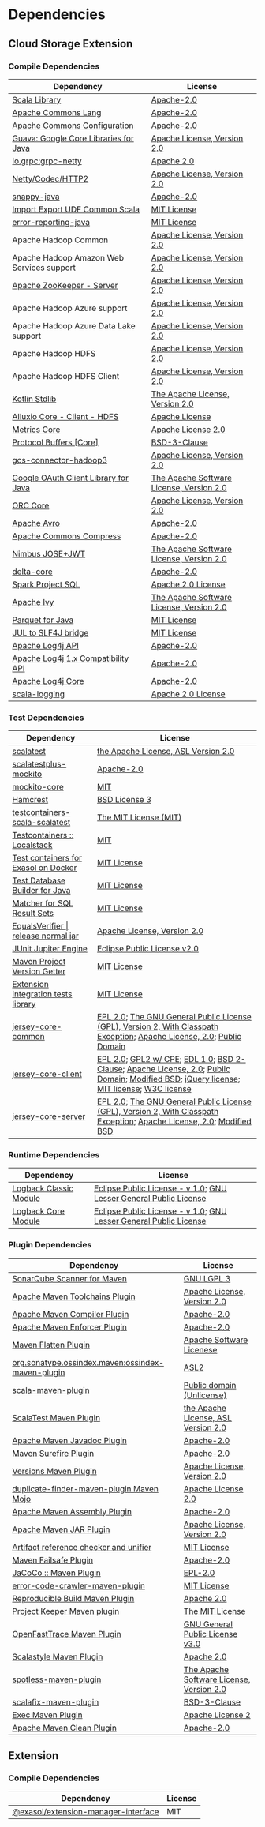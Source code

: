 <!-- @formatter:off -->
# Dependencies

## Cloud Storage Extension

### Compile Dependencies

| Dependency                                 | License                                       |
| ------------------------------------------ | --------------------------------------------- |
| [Scala Library][0]                         | [Apache-2.0][1]                               |
| [Apache Commons Lang][2]                   | [Apache-2.0][3]                               |
| [Apache Commons Configuration][4]          | [Apache-2.0][3]                               |
| [Guava: Google Core Libraries for Java][5] | [Apache License, Version 2.0][6]              |
| [io.grpc:grpc-netty][7]                    | [Apache 2.0][8]                               |
| [Netty/Codec/HTTP2][9]                     | [Apache License, Version 2.0][1]              |
| [snappy-java][10]                          | [Apache-2.0][11]                              |
| [Import Export UDF Common Scala][12]       | [MIT License][13]                             |
| [error-reporting-java][14]                 | [MIT License][15]                             |
| Apache Hadoop Common                       | [Apache License, Version 2.0][3]              |
| Apache Hadoop Amazon Web Services support  | [Apache License, Version 2.0][3]              |
| [Apache ZooKeeper - Server][16]            | [Apache License, Version 2.0][3]              |
| Apache Hadoop Azure support                | [Apache License, Version 2.0][3]              |
| Apache Hadoop Azure Data Lake support      | [Apache License, Version 2.0][3]              |
| Apache Hadoop HDFS                         | [Apache License, Version 2.0][3]              |
| Apache Hadoop HDFS Client                  | [Apache License, Version 2.0][3]              |
| [Kotlin Stdlib][17]                        | [The Apache License, Version 2.0][6]          |
| [Alluxio Core - Client - HDFS][18]         | [Apache License][19]                          |
| [Metrics Core][20]                         | [Apache License 2.0][11]                      |
| [Protocol Buffers [Core]][21]              | [BSD-3-Clause][22]                            |
| [gcs-connector-hadoop3][23]                | [Apache License, Version 2.0][6]              |
| [Google OAuth Client Library for Java][24] | [The Apache Software License, Version 2.0][3] |
| [ORC Core][25]                             | [Apache License, Version 2.0][3]              |
| [Apache Avro][26]                          | [Apache-2.0][3]                               |
| [Apache Commons Compress][27]              | [Apache-2.0][3]                               |
| [Nimbus JOSE+JWT][28]                      | [The Apache Software License, Version 2.0][3] |
| [delta-core][29]                           | [Apache-2.0][30]                              |
| [Spark Project SQL][31]                    | [Apache 2.0 License][32]                      |
| [Apache Ivy][33]                           | [The Apache Software License, Version 2.0][6] |
| [Parquet for Java][34]                     | [MIT License][35]                             |
| [JUL to SLF4J bridge][36]                  | [MIT License][37]                             |
| [Apache Log4j API][38]                     | [Apache-2.0][3]                               |
| [Apache Log4j 1.x Compatibility API][39]   | [Apache-2.0][3]                               |
| [Apache Log4j Core][40]                    | [Apache-2.0][3]                               |
| [scala-logging][41]                        | [Apache 2.0 License][32]                      |

### Test Dependencies

| Dependency                                 | License                                                                                                                                                                                             |
| ------------------------------------------ | --------------------------------------------------------------------------------------------------------------------------------------------------------------------------------------------------- |
| [scalatest][42]                            | [the Apache License, ASL Version 2.0][30]                                                                                                                                                           |
| [scalatestplus-mockito][43]                | [Apache-2.0][30]                                                                                                                                                                                    |
| [mockito-core][44]                         | [MIT][45]                                                                                                                                                                                           |
| [Hamcrest][46]                             | [BSD License 3][47]                                                                                                                                                                                 |
| [testcontainers-scala-scalatest][48]       | [The MIT License (MIT)][45]                                                                                                                                                                         |
| [Testcontainers :: Localstack][49]         | [MIT][50]                                                                                                                                                                                           |
| [Test containers for Exasol on Docker][51] | [MIT License][52]                                                                                                                                                                                   |
| [Test Database Builder for Java][53]       | [MIT License][54]                                                                                                                                                                                   |
| [Matcher for SQL Result Sets][55]          | [MIT License][56]                                                                                                                                                                                   |
| [EqualsVerifier \| release normal jar][57] | [Apache License, Version 2.0][3]                                                                                                                                                                    |
| [JUnit Jupiter Engine][58]                 | [Eclipse Public License v2.0][59]                                                                                                                                                                   |
| [Maven Project Version Getter][60]         | [MIT License][61]                                                                                                                                                                                   |
| [Extension integration tests library][62]  | [MIT License][63]                                                                                                                                                                                   |
| [jersey-core-common][64]                   | [EPL 2.0][65]; [The GNU General Public License (GPL), Version 2, With Classpath Exception][66]; [Apache License, 2.0][32]; [Public Domain][67]                                                      |
| [jersey-core-client][68]                   | [EPL 2.0][65]; [GPL2 w/ CPE][66]; [EDL 1.0][69]; [BSD 2-Clause][70]; [Apache License, 2.0][32]; [Public Domain][67]; [Modified BSD][71]; [jQuery license][72]; [MIT license][37]; [W3C license][73] |
| [jersey-core-server][74]                   | [EPL 2.0][65]; [The GNU General Public License (GPL), Version 2, With Classpath Exception][66]; [Apache License, 2.0][32]; [Modified BSD][71]                                                       |

### Runtime Dependencies

| Dependency                   | License                                                                       |
| ---------------------------- | ----------------------------------------------------------------------------- |
| [Logback Classic Module][75] | [Eclipse Public License - v 1.0][76]; [GNU Lesser General Public License][77] |
| [Logback Core Module][78]    | [Eclipse Public License - v 1.0][76]; [GNU Lesser General Public License][77] |

### Plugin Dependencies

| Dependency                                              | License                                       |
| ------------------------------------------------------- | --------------------------------------------- |
| [SonarQube Scanner for Maven][79]                       | [GNU LGPL 3][80]                              |
| [Apache Maven Toolchains Plugin][81]                    | [Apache License, Version 2.0][3]              |
| [Apache Maven Compiler Plugin][82]                      | [Apache-2.0][3]                               |
| [Apache Maven Enforcer Plugin][83]                      | [Apache-2.0][3]                               |
| [Maven Flatten Plugin][84]                              | [Apache Software Licenese][3]                 |
| [org.sonatype.ossindex.maven:ossindex-maven-plugin][85] | [ASL2][6]                                     |
| [scala-maven-plugin][86]                                | [Public domain (Unlicense)][87]               |
| [ScalaTest Maven Plugin][88]                            | [the Apache License, ASL Version 2.0][30]     |
| [Apache Maven Javadoc Plugin][89]                       | [Apache-2.0][3]                               |
| [Maven Surefire Plugin][90]                             | [Apache-2.0][3]                               |
| [Versions Maven Plugin][91]                             | [Apache License, Version 2.0][3]              |
| [duplicate-finder-maven-plugin Maven Mojo][92]          | [Apache License 2.0][32]                      |
| [Apache Maven Assembly Plugin][93]                      | [Apache-2.0][3]                               |
| [Apache Maven JAR Plugin][94]                           | [Apache License, Version 2.0][3]              |
| [Artifact reference checker and unifier][95]            | [MIT License][96]                             |
| [Maven Failsafe Plugin][97]                             | [Apache-2.0][3]                               |
| [JaCoCo :: Maven Plugin][98]                            | [EPL-2.0][99]                                 |
| [error-code-crawler-maven-plugin][100]                  | [MIT License][101]                            |
| [Reproducible Build Maven Plugin][102]                  | [Apache 2.0][6]                               |
| [Project Keeper Maven plugin][103]                      | [The MIT License][104]                        |
| [OpenFastTrace Maven Plugin][105]                       | [GNU General Public License v3.0][106]        |
| [Scalastyle Maven Plugin][107]                          | [Apache 2.0][32]                              |
| [spotless-maven-plugin][108]                            | [The Apache Software License, Version 2.0][3] |
| [scalafix-maven-plugin][109]                            | [BSD-3-Clause][22]                            |
| [Exec Maven Plugin][110]                                | [Apache License 2][3]                         |
| [Apache Maven Clean Plugin][111]                        | [Apache-2.0][3]                               |

## Extension

### Compile Dependencies

| Dependency                                 | License |
| ------------------------------------------ | ------- |
| [@exasol/extension-manager-interface][112] | MIT     |

[0]: https://www.scala-lang.org/
[1]: https://www.apache.org/licenses/LICENSE-2.0
[2]: https://commons.apache.org/proper/commons-lang/
[3]: https://www.apache.org/licenses/LICENSE-2.0.txt
[4]: https://commons.apache.org/proper/commons-configuration/
[5]: https://github.com/google/guava
[6]: http://www.apache.org/licenses/LICENSE-2.0.txt
[7]: https://github.com/grpc/grpc-java
[8]: https://opensource.org/licenses/Apache-2.0
[9]: https://netty.io/netty-codec-http2/
[10]: https://github.com/xerial/snappy-java
[11]: https://www.apache.org/licenses/LICENSE-2.0.html
[12]: https://github.com/exasol/import-export-udf-common-scala/
[13]: https://github.com/exasol/import-export-udf-common-scala/blob/main/LICENSE
[14]: https://github.com/exasol/error-reporting-java/
[15]: https://github.com/exasol/error-reporting-java/blob/main/LICENSE
[16]: http://zookeeper.apache.org/zookeeper
[17]: https://kotlinlang.org/
[18]: https://www.alluxio.io/alluxio-dora/alluxio-core/alluxio-core-client/alluxio-core-client-hdfs/
[19]: https://github.com/alluxio/alluxio/blob/master/LICENSE
[20]: https://metrics.dropwizard.io/metrics-core
[21]: https://developers.google.com/protocol-buffers/protobuf-java/
[22]: https://opensource.org/licenses/BSD-3-Clause
[23]: https://github.com/GoogleCloudPlatform/BigData-interop/gcs-connector/
[24]: https://github.com/googleapis/google-oauth-java-client/google-oauth-client
[25]: https://orc.apache.org/orc-core
[26]: https://avro.apache.org
[27]: https://commons.apache.org/proper/commons-compress/
[28]: https://bitbucket.org/connect2id/nimbus-jose-jwt
[29]: https://delta.io/
[30]: http://www.apache.org/licenses/LICENSE-2.0
[31]: https://spark.apache.org/
[32]: http://www.apache.org/licenses/LICENSE-2.0.html
[33]: http://ant.apache.org/ivy/
[34]: https://github.com/exasol/parquet-io-java/
[35]: https://github.com/exasol/parquet-io-java/blob/main/LICENSE
[36]: http://www.slf4j.org
[37]: http://www.opensource.org/licenses/mit-license.php
[38]: https://logging.apache.org/log4j/2.x/log4j/log4j-api/
[39]: https://logging.apache.org/log4j/2.x/log4j/log4j-1.2-api/
[40]: https://logging.apache.org/log4j/2.x/log4j/log4j-core/
[41]: https://github.com/lightbend/scala-logging
[42]: http://www.scalatest.org
[43]: https://github.com/scalatest/scalatestplus-mockito
[44]: https://github.com/mockito/mockito
[45]: https://opensource.org/licenses/MIT
[46]: http://hamcrest.org/JavaHamcrest/
[47]: http://opensource.org/licenses/BSD-3-Clause
[48]: https://github.com/testcontainers/testcontainers-scala
[49]: https://java.testcontainers.org
[50]: http://opensource.org/licenses/MIT
[51]: https://github.com/exasol/exasol-testcontainers/
[52]: https://github.com/exasol/exasol-testcontainers/blob/main/LICENSE
[53]: https://github.com/exasol/test-db-builder-java/
[54]: https://github.com/exasol/test-db-builder-java/blob/main/LICENSE
[55]: https://github.com/exasol/hamcrest-resultset-matcher/
[56]: https://github.com/exasol/hamcrest-resultset-matcher/blob/main/LICENSE
[57]: https://www.jqno.nl/equalsverifier
[58]: https://junit.org/junit5/
[59]: https://www.eclipse.org/legal/epl-v20.html
[60]: https://github.com/exasol/maven-project-version-getter/
[61]: https://github.com/exasol/maven-project-version-getter/blob/main/LICENSE
[62]: https://github.com/exasol/extension-manager/
[63]: https://github.com/exasol/extension-manager/blob/main/LICENSE
[64]: https://projects.eclipse.org/projects/ee4j.jersey/jersey-common
[65]: http://www.eclipse.org/legal/epl-2.0
[66]: https://www.gnu.org/software/classpath/license.html
[67]: https://creativecommons.org/publicdomain/zero/1.0/
[68]: https://projects.eclipse.org/projects/ee4j.jersey/jersey-client
[69]: http://www.eclipse.org/org/documents/edl-v10.php
[70]: https://opensource.org/licenses/BSD-2-Clause
[71]: https://asm.ow2.io/license.html
[72]: jquery.org/license
[73]: https://www.w3.org/Consortium/Legal/copyright-documents-19990405
[74]: https://projects.eclipse.org/projects/ee4j.jersey/jersey-server
[75]: http://logback.qos.ch/logback-classic
[76]: http://www.eclipse.org/legal/epl-v10.html
[77]: http://www.gnu.org/licenses/old-licenses/lgpl-2.1.html
[78]: http://logback.qos.ch/logback-core
[79]: http://sonarsource.github.io/sonar-scanner-maven/
[80]: http://www.gnu.org/licenses/lgpl.txt
[81]: https://maven.apache.org/plugins/maven-toolchains-plugin/
[82]: https://maven.apache.org/plugins/maven-compiler-plugin/
[83]: https://maven.apache.org/enforcer/maven-enforcer-plugin/
[84]: https://www.mojohaus.org/flatten-maven-plugin/
[85]: https://sonatype.github.io/ossindex-maven/maven-plugin/
[86]: http://github.com/davidB/scala-maven-plugin
[87]: http://unlicense.org/
[88]: https://www.scalatest.org/user_guide/using_the_scalatest_maven_plugin
[89]: https://maven.apache.org/plugins/maven-javadoc-plugin/
[90]: https://maven.apache.org/surefire/maven-surefire-plugin/
[91]: https://www.mojohaus.org/versions/versions-maven-plugin/
[92]: https://basepom.github.io/duplicate-finder-maven-plugin
[93]: https://maven.apache.org/plugins/maven-assembly-plugin/
[94]: https://maven.apache.org/plugins/maven-jar-plugin/
[95]: https://github.com/exasol/artifact-reference-checker-maven-plugin/
[96]: https://github.com/exasol/artifact-reference-checker-maven-plugin/blob/main/LICENSE
[97]: https://maven.apache.org/surefire/maven-failsafe-plugin/
[98]: https://www.jacoco.org/jacoco/trunk/doc/maven.html
[99]: https://www.eclipse.org/legal/epl-2.0/
[100]: https://github.com/exasol/error-code-crawler-maven-plugin/
[101]: https://github.com/exasol/error-code-crawler-maven-plugin/blob/main/LICENSE
[102]: http://zlika.github.io/reproducible-build-maven-plugin
[103]: https://github.com/exasol/project-keeper/
[104]: https://github.com/exasol/project-keeper/blob/main/LICENSE
[105]: https://github.com/itsallcode/openfasttrace-maven-plugin
[106]: https://www.gnu.org/licenses/gpl-3.0.html
[107]: http://www.scalastyle.org
[108]: https://github.com/diffplug/spotless
[109]: https://github.com/evis/scalafix-maven-plugin
[110]: https://www.mojohaus.org/exec-maven-plugin
[111]: https://maven.apache.org/plugins/maven-clean-plugin/
[112]: https://registry.npmjs.org/@exasol/extension-manager-interface/-/extension-manager-interface-0.4.1.tgz

